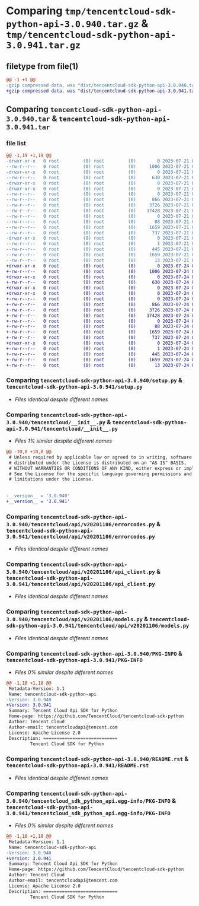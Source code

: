 # Comparing `tmp/tencentcloud-sdk-python-api-3.0.940.tar.gz` & `tmp/tencentcloud-sdk-python-api-3.0.941.tar.gz`

## filetype from file(1)

```diff
@@ -1 +1 @@
-gzip compressed data, was "dist/tencentcloud-sdk-python-api-3.0.940.tar", last modified: Fri Jul 21 00:22:02 2023, max compression
+gzip compressed data, was "dist/tencentcloud-sdk-python-api-3.0.941.tar", last modified: Mon Jul 24 00:18:58 2023, max compression
```

## Comparing `tencentcloud-sdk-python-api-3.0.940.tar` & `tencentcloud-sdk-python-api-3.0.941.tar`

### file list

```diff
@@ -1,19 +1,19 @@
-drwxr-xr-x   0 root         (0) root         (0)        0 2023-07-21 00:22:02.000000 tencentcloud-sdk-python-api-3.0.940/
--rw-r--r--   0 root         (0) root         (0)     1006 2023-07-21 00:22:02.000000 tencentcloud-sdk-python-api-3.0.940/setup.py
-drwxr-xr-x   0 root         (0) root         (0)        0 2023-07-21 00:22:02.000000 tencentcloud-sdk-python-api-3.0.940/tencentcloud/
--rw-r--r--   0 root         (0) root         (0)      630 2023-07-21 00:22:02.000000 tencentcloud-sdk-python-api-3.0.940/tencentcloud/__init__.py
-drwxr-xr-x   0 root         (0) root         (0)        0 2023-07-21 00:22:02.000000 tencentcloud-sdk-python-api-3.0.940/tencentcloud/api/
-drwxr-xr-x   0 root         (0) root         (0)        0 2023-07-21 00:22:02.000000 tencentcloud-sdk-python-api-3.0.940/tencentcloud/api/v20201106/
--rw-r--r--   0 root         (0) root         (0)        0 2023-07-21 00:22:02.000000 tencentcloud-sdk-python-api-3.0.940/tencentcloud/api/v20201106/__init__.py
--rw-r--r--   0 root         (0) root         (0)      866 2023-07-21 00:22:02.000000 tencentcloud-sdk-python-api-3.0.940/tencentcloud/api/v20201106/errorcodes.py
--rw-r--r--   0 root         (0) root         (0)     3726 2023-07-21 00:22:02.000000 tencentcloud-sdk-python-api-3.0.940/tencentcloud/api/v20201106/api_client.py
--rw-r--r--   0 root         (0) root         (0)    17428 2023-07-21 00:22:02.000000 tencentcloud-sdk-python-api-3.0.940/tencentcloud/api/v20201106/models.py
--rw-r--r--   0 root         (0) root         (0)        0 2023-07-21 00:22:02.000000 tencentcloud-sdk-python-api-3.0.940/tencentcloud/api/__init__.py
--rw-r--r--   0 root         (0) root         (0)       88 2023-07-21 00:22:02.000000 tencentcloud-sdk-python-api-3.0.940/setup.cfg
--rw-r--r--   0 root         (0) root         (0)     1659 2023-07-21 00:22:02.000000 tencentcloud-sdk-python-api-3.0.940/PKG-INFO
--rw-r--r--   0 root         (0) root         (0)      737 2023-07-21 00:22:02.000000 tencentcloud-sdk-python-api-3.0.940/README.rst
-drwxr-xr-x   0 root         (0) root         (0)        0 2023-07-21 00:22:02.000000 tencentcloud-sdk-python-api-3.0.940/tencentcloud_sdk_python_api.egg-info/
--rw-r--r--   0 root         (0) root         (0)        1 2023-07-21 00:22:02.000000 tencentcloud-sdk-python-api-3.0.940/tencentcloud_sdk_python_api.egg-info/dependency_links.txt
--rw-r--r--   0 root         (0) root         (0)      445 2023-07-21 00:22:02.000000 tencentcloud-sdk-python-api-3.0.940/tencentcloud_sdk_python_api.egg-info/SOURCES.txt
--rw-r--r--   0 root         (0) root         (0)     1659 2023-07-21 00:22:02.000000 tencentcloud-sdk-python-api-3.0.940/tencentcloud_sdk_python_api.egg-info/PKG-INFO
--rw-r--r--   0 root         (0) root         (0)       13 2023-07-21 00:22:02.000000 tencentcloud-sdk-python-api-3.0.940/tencentcloud_sdk_python_api.egg-info/top_level.txt
+drwxr-xr-x   0 root         (0) root         (0)        0 2023-07-24 00:18:58.000000 tencentcloud-sdk-python-api-3.0.941/
+-rw-r--r--   0 root         (0) root         (0)     1006 2023-07-24 00:18:58.000000 tencentcloud-sdk-python-api-3.0.941/setup.py
+drwxr-xr-x   0 root         (0) root         (0)        0 2023-07-24 00:18:58.000000 tencentcloud-sdk-python-api-3.0.941/tencentcloud/
+-rw-r--r--   0 root         (0) root         (0)      630 2023-07-24 00:18:58.000000 tencentcloud-sdk-python-api-3.0.941/tencentcloud/__init__.py
+drwxr-xr-x   0 root         (0) root         (0)        0 2023-07-24 00:18:58.000000 tencentcloud-sdk-python-api-3.0.941/tencentcloud/api/
+drwxr-xr-x   0 root         (0) root         (0)        0 2023-07-24 00:18:58.000000 tencentcloud-sdk-python-api-3.0.941/tencentcloud/api/v20201106/
+-rw-r--r--   0 root         (0) root         (0)        0 2023-07-24 00:18:58.000000 tencentcloud-sdk-python-api-3.0.941/tencentcloud/api/v20201106/__init__.py
+-rw-r--r--   0 root         (0) root         (0)      866 2023-07-24 00:18:58.000000 tencentcloud-sdk-python-api-3.0.941/tencentcloud/api/v20201106/errorcodes.py
+-rw-r--r--   0 root         (0) root         (0)     3726 2023-07-24 00:18:58.000000 tencentcloud-sdk-python-api-3.0.941/tencentcloud/api/v20201106/api_client.py
+-rw-r--r--   0 root         (0) root         (0)    17428 2023-07-24 00:18:58.000000 tencentcloud-sdk-python-api-3.0.941/tencentcloud/api/v20201106/models.py
+-rw-r--r--   0 root         (0) root         (0)        0 2023-07-24 00:18:58.000000 tencentcloud-sdk-python-api-3.0.941/tencentcloud/api/__init__.py
+-rw-r--r--   0 root         (0) root         (0)       88 2023-07-24 00:18:58.000000 tencentcloud-sdk-python-api-3.0.941/setup.cfg
+-rw-r--r--   0 root         (0) root         (0)     1659 2023-07-24 00:18:58.000000 tencentcloud-sdk-python-api-3.0.941/PKG-INFO
+-rw-r--r--   0 root         (0) root         (0)      737 2023-07-24 00:18:58.000000 tencentcloud-sdk-python-api-3.0.941/README.rst
+drwxr-xr-x   0 root         (0) root         (0)        0 2023-07-24 00:18:58.000000 tencentcloud-sdk-python-api-3.0.941/tencentcloud_sdk_python_api.egg-info/
+-rw-r--r--   0 root         (0) root         (0)        1 2023-07-24 00:18:58.000000 tencentcloud-sdk-python-api-3.0.941/tencentcloud_sdk_python_api.egg-info/dependency_links.txt
+-rw-r--r--   0 root         (0) root         (0)      445 2023-07-24 00:18:58.000000 tencentcloud-sdk-python-api-3.0.941/tencentcloud_sdk_python_api.egg-info/SOURCES.txt
+-rw-r--r--   0 root         (0) root         (0)     1659 2023-07-24 00:18:58.000000 tencentcloud-sdk-python-api-3.0.941/tencentcloud_sdk_python_api.egg-info/PKG-INFO
+-rw-r--r--   0 root         (0) root         (0)       13 2023-07-24 00:18:58.000000 tencentcloud-sdk-python-api-3.0.941/tencentcloud_sdk_python_api.egg-info/top_level.txt
```

### Comparing `tencentcloud-sdk-python-api-3.0.940/setup.py` & `tencentcloud-sdk-python-api-3.0.941/setup.py`

 * *Files identical despite different names*

### Comparing `tencentcloud-sdk-python-api-3.0.940/tencentcloud/__init__.py` & `tencentcloud-sdk-python-api-3.0.941/tencentcloud/__init__.py`

 * *Files 1% similar despite different names*

```diff
@@ -10,8 +10,8 @@
 # Unless required by applicable law or agreed to in writing, software
 # distributed under the License is distributed on an "AS IS" BASIS,
 # WITHOUT WARRANTIES OR CONDITIONS OF ANY KIND, either express or implied.
 # See the License for the specific language governing permissions and
 # limitations under the License.
 
 
-__version__ = '3.0.940'
+__version__ = '3.0.941'
```

### Comparing `tencentcloud-sdk-python-api-3.0.940/tencentcloud/api/v20201106/errorcodes.py` & `tencentcloud-sdk-python-api-3.0.941/tencentcloud/api/v20201106/errorcodes.py`

 * *Files identical despite different names*

### Comparing `tencentcloud-sdk-python-api-3.0.940/tencentcloud/api/v20201106/api_client.py` & `tencentcloud-sdk-python-api-3.0.941/tencentcloud/api/v20201106/api_client.py`

 * *Files identical despite different names*

### Comparing `tencentcloud-sdk-python-api-3.0.940/tencentcloud/api/v20201106/models.py` & `tencentcloud-sdk-python-api-3.0.941/tencentcloud/api/v20201106/models.py`

 * *Files identical despite different names*

### Comparing `tencentcloud-sdk-python-api-3.0.940/PKG-INFO` & `tencentcloud-sdk-python-api-3.0.941/PKG-INFO`

 * *Files 0% similar despite different names*

```diff
@@ -1,10 +1,10 @@
 Metadata-Version: 1.1
 Name: tencentcloud-sdk-python-api
-Version: 3.0.940
+Version: 3.0.941
 Summary: Tencent Cloud Api SDK for Python
 Home-page: https://github.com/TencentCloud/tencentcloud-sdk-python
 Author: Tencent Cloud
 Author-email: tencentcloudapi@tencent.com
 License: Apache License 2.0
 Description: ============================
         Tencent Cloud SDK for Python
```

### Comparing `tencentcloud-sdk-python-api-3.0.940/README.rst` & `tencentcloud-sdk-python-api-3.0.941/README.rst`

 * *Files identical despite different names*

### Comparing `tencentcloud-sdk-python-api-3.0.940/tencentcloud_sdk_python_api.egg-info/PKG-INFO` & `tencentcloud-sdk-python-api-3.0.941/tencentcloud_sdk_python_api.egg-info/PKG-INFO`

 * *Files 0% similar despite different names*

```diff
@@ -1,10 +1,10 @@
 Metadata-Version: 1.1
 Name: tencentcloud-sdk-python-api
-Version: 3.0.940
+Version: 3.0.941
 Summary: Tencent Cloud Api SDK for Python
 Home-page: https://github.com/TencentCloud/tencentcloud-sdk-python
 Author: Tencent Cloud
 Author-email: tencentcloudapi@tencent.com
 License: Apache License 2.0
 Description: ============================
         Tencent Cloud SDK for Python
```


